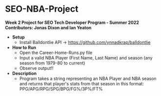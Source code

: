 # SEO-NBA-Project
**Week 2 Project for SEO Tech Developer Program - Summer 2022**
**Contributors: Jonas Dixon and Ian Yeaton**

* **Setup**
  * Install Balldontlie API -> https://github.com/ynnadkrap/balldontlie
* **How to Run**
  * Open the Career-Home-Runs.py file
  * Input a valid NBA Player (First Name, Last Name) and season (any season from 1979-80 to current)
  * Observe output!!
* **Description**
  * Program takes a string representing an NBA Player and NBA season
  and returns that player's stats from that season in this format:
  PPG/APG/RPG/SPG/BPG/FG%/3P%/FT%
